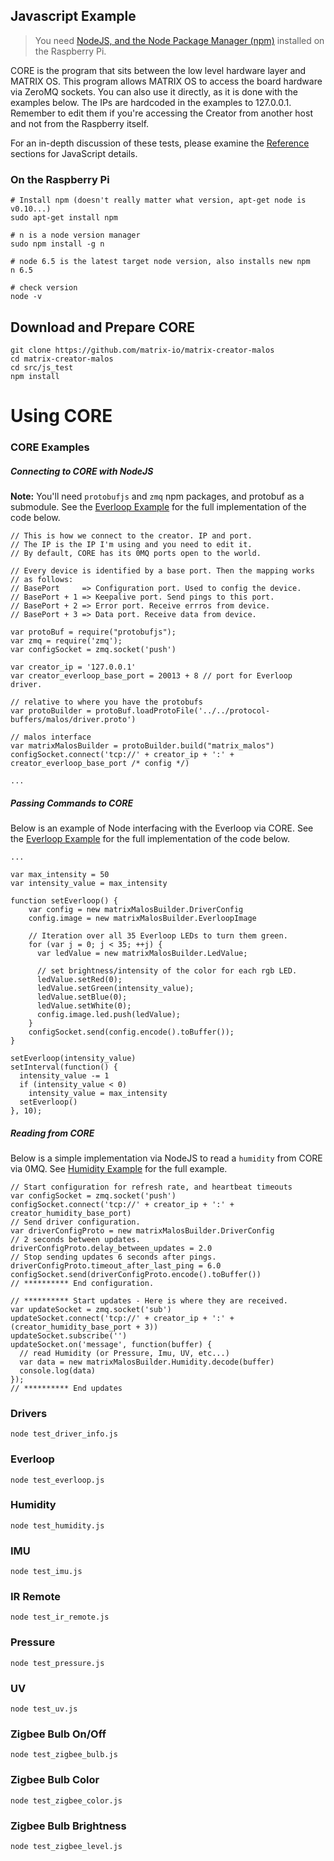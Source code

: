 ## Javascript Example
> You need [NodeJS, and the Node Package Manager (npm)](https://nodejs.org/en/download/) installed on the Raspberry Pi.

CORE is the program that sits between the low level hardware layer and MATRIX OS. This program allows MATRIX OS to access the board hardware via ZeroMQ sockets. You can also use it directly, as it is done with the examples below. The IPs are hardcoded in the examples to 127.0.0.1. Remember to edit them if you're accessing the Creator from another host and not from the Raspberry itself.

For an in-depth discussion of these tests, please examine the [Reference](../reference/) sections for JavaScript details.

### On the Raspberry Pi

```language-bash
# Install npm (doesn't really matter what version, apt-get node is v0.10...)
sudo apt-get install npm

# n is a node version manager
sudo npm install -g n

# node 6.5 is the latest target node version, also installs new npm
n 6.5

# check version
node -v
```

## Download and Prepare CORE
```language-bash
git clone https://github.com/matrix-io/matrix-creator-malos
cd matrix-creator-malos
cd src/js_test
npm install
```

# Using CORE
### CORE Examples
##### Connecting to CORE with NodeJS
**Note:** You'll need `protobufjs` and `zmq` npm packages, and protobuf as a submodule. See the [Everloop Example](https://github.com/matrix-io/matrix-creator-malos/blob/master/src/js_test/test_everloop.js) for the full implementation of the code below.
```language-javascript
// This is how we connect to the creator. IP and port.
// The IP is the IP I'm using and you need to edit it.
// By default, CORE has its 0MQ ports open to the world.

// Every device is identified by a base port. Then the mapping works
// as follows:
// BasePort     => Configuration port. Used to config the device.
// BasePort + 1 => Keepalive port. Send pings to this port.
// BasePort + 2 => Error port. Receive errros from device.
// BasePort + 3 => Data port. Receive data from device.

var protoBuf = require("protobufjs");
var zmq = require('zmq');
var configSocket = zmq.socket('push')

var creator_ip = '127.0.0.1'
var creator_everloop_base_port = 20013 + 8 // port for Everloop driver.

// relative to where you have the protobufs
var protoBuilder = protoBuf.loadProtoFile('../../protocol-buffers/malos/driver.proto')

// malos interface
var matrixMalosBuilder = protoBuilder.build("matrix_malos")
configSocket.connect('tcp://' + creator_ip + ':' + creator_everloop_base_port /* config */)

...
```
##### Passing Commands to CORE
Below is an example of Node interfacing with the Everloop via CORE. See the [Everloop Example](https://github.com/matrix-io/matrix-creator-malos/blob/master/src/js_test/test_everloop.js) for the full implementation of the code below.
```language-javascript
...

var max_intensity = 50
var intensity_value = max_intensity

function setEverloop() {
    var config = new matrixMalosBuilder.DriverConfig
    config.image = new matrixMalosBuilder.EverloopImage
    
    // Iteration over all 35 Everloop LEDs to turn them green.
    for (var j = 0; j < 35; ++j) {
      var ledValue = new matrixMalosBuilder.LedValue;

      // set brightness/intensity of the color for each rgb LED.
      ledValue.setRed(0);
      ledValue.setGreen(intensity_value);
      ledValue.setBlue(0);
      ledValue.setWhite(0);
      config.image.led.push(ledValue);
    }
    configSocket.send(config.encode().toBuffer());
}

setEverloop(intensity_value)
setInterval(function() {
  intensity_value -= 1
  if (intensity_value < 0)
    intensity_value = max_intensity
  setEverloop()
}, 10);
```

##### Reading from CORE

Below is a simple implementation via NodeJS to read a `humidity` from CORE via 0MQ. See [Humidity Example](https://github.com/matrix-io/matrix-creator-malos/blob/master/src/js_test/test_humidity.js) for the full example.

```language-javascript
// Start configuration for refresh rate, and heartbeat timeouts
var configSocket = zmq.socket('push')
configSocket.connect('tcp://' + creator_ip + ':' + creator_humidity_base_port)
// Send driver configuration.
var driverConfigProto = new matrixMalosBuilder.DriverConfig
// 2 seconds between updates.
driverConfigProto.delay_between_updates = 2.0
// Stop sending updates 6 seconds after pings.
driverConfigProto.timeout_after_last_ping = 6.0
configSocket.send(driverConfigProto.encode().toBuffer())
// ********** End configuration.

// ********** Start updates - Here is where they are received.
var updateSocket = zmq.socket('sub')
updateSocket.connect('tcp://' + creator_ip + ':' + (creator_humidity_base_port + 3))
updateSocket.subscribe('')
updateSocket.on('message', function(buffer) {
  // read Humidity (or Pressure, Imu, UV, etc...) 
  var data = new matrixMalosBuilder.Humidity.decode(buffer)
  console.log(data)
});
// ********** End updates
```



### Drivers

```language-bash
node test_driver_info.js
```
### Everloop

```language-bash
node test_everloop.js
```
### Humidity

```language-bash
node test_humidity.js
```
### IMU

```language-bash
node test_imu.js
```
### IR Remote

```language-bash
node test_ir_remote.js
```
### Pressure

```language-bash
node test_pressure.js
```
### UV

```language-bash
node test_uv.js
```
### Zigbee Bulb On/Off

```language-bash
node test_zigbee_bulb.js
```
### Zigbee Bulb Color

```language-bash
node test_zigbee_color.js
```
### Zigbee Bulb Brightness

```language-bash
node test_zigbee_level.js
```
